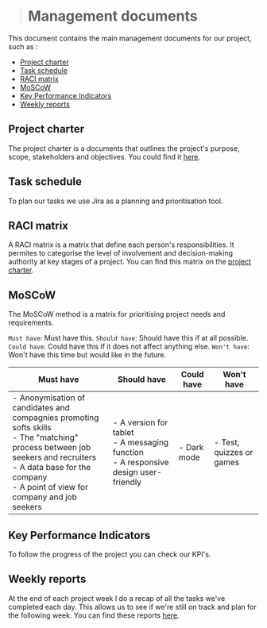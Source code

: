 ># Management documents

This document contains the main management documents for our project, such as :

- [Project charter](#project-charter)
- [Task schedule](#task-schedule)
- [RACI matrix](#raci-matrix)
- [MoSCoW](#moscow)
- [Key Performance Indicators](#key-performance-indicators)
- [Weekly reports](#weekly-reports)

## Project charter

The project charter is a documents that outlines the project's purpose, scope, stakeholders and objectives. You could find it [here](/documents/management/projectcharter.md).

## Task schedule

To plan our tasks we use Jira as a planning and prioritisation tool.

## RACI matrix

A RACI matrix is a matrix that define each person's responsibilities. It permites to categorise the level of involvement and decision-making authority at key stages of a project. You can find this matrix on the [project charter](/documents/management/projectcharter.md).

## MoSCoW

The MoSCoW method is a matrix for prioritising project needs and requirements.  

`Must have`: Must have this.
`Should have`: Should have this if at all possible.
`Could have`: Could have this if it does not affect anything else.
`Won't have`: Won't have this time but would like in the future.

|Must have |Should have|Could have|Won't have|
|-|-|-|-|
| - Anonymisation of candidates and compagnies promoting softs skills <br> - The "matching" process between job seekers and recruiters <br> - A data base for the company <br> - A point of view for company and job seekers | - A version for tablet <br> - A messaging function <br> - A responsive design user-friendly| - Dark mode|- Test, quizzes or games |

## Key Performance Indicators

To follow the progress of the project you can check our KPI's.

## Weekly reports

At the end of each project week I do a recap of all the tasks we've completed each day. This allows us to see if we're still on track and plan for the following week. You can find these reports [here](/documents/management/weeklyreports.md).